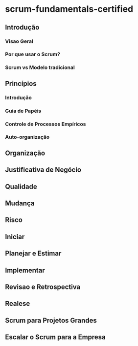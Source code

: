# scrum-fundamentals-certified

## Introdução 
### Visao Geral
### Por que usar o Scrum?
### Scrum vs Modelo tradicional

## Princípios
### Introdução 
### Guia de Papéis 
### Controle de Processos Empíricos 
### Auto-organização 

## Organização
## Justificativa de Negócio
## Qualidade 
## Mudança
## Risco
## Iniciar
## Planejar e Estimar
## Implementar
## Revisao e Retrospectiva
## Realese
## Scrum para Projetos Grandes
## Escalar o Scrum para a Empresa
